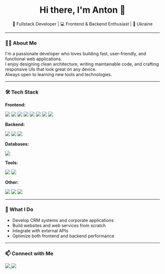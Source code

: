 <h1 align="center">Hi there, I'm Anton 👋</h1>
<p align="center">
  🚀 Fullstack Developer | 💻 Frontend & Backend Enthusiast | 📍 Ukraine
</p>

---

### 👨‍💻 About Me
I'm a passionate developer who loves building fast, user-friendly, and functional web applications.  
I enjoy designing clean architecture, writing maintainable code, and crafting responsive UIs that look great on any device.  
Always open to learning new tools and technologies.

---

### 🛠 Tech Stack

**Frontend:**
<p>
  <img src="https://img.shields.io/badge/React-20232A?style=for-the-badge&logo=react&logoColor=61DAFB" />
  <img src="https://img.shields.io/badge/TypeScript-3178C6?style=for-the-badge&logo=typescript&logoColor=white" />
  <img src="https://img.shields.io/badge/JavaScript-F7DF1E?style=for-the-badge&logo=javascript&logoColor=black" />
  <img src="https://img.shields.io/badge/Vite-646CFF?style=for-the-badge&logo=vite&logoColor=white" />
  <img src="https://img.shields.io/badge/Material%20UI-007FFF?style=for-the-badge&logo=mui&logoColor=white" />
  <img src="https://img.shields.io/badge/Chakra%20UI-319795?style=for-the-badge&logo=chakraui&logoColor=white" />
  <img src="https://img.shields.io/badge/SCSS-CC6699?style=for-the-badge&logo=sass&logoColor=white" />
  <img src="https://img.shields.io/badge/i18n-007ACC?style=for-the-badge" />
</p>

**Backend:**
<p>
  <img src="https://img.shields.io/badge/Node.js-339933?style=for-the-badge&logo=nodedotjs&logoColor=white" />
  <img src="https://img.shields.io/badge/Express.js-000000?style=for-the-badge&logo=express&logoColor=white" />
  <img src="https://img.shields.io/badge/Nest.js-E0234E?style=for-the-badge&logo=nestjs&logoColor=white" />
</p>

**Databases:**
<p>
  <img src="https://img.shields.io/badge/MongoDB-47A248?style=for-the-badge&logo=mongodb&logoColor=white" />
</p>

**Tools:**
<p>
  <img src="https://img.shields.io/badge/Axios-5A29E4?style=for-the-badge&logo=axios&logoColor=white" />
  <img src="https://img.shields.io/badge/Git-F05032?style=for-the-badge&logo=git&logoColor=white" />
</p>

**Other:**
<p>
  <img src="https://img.shields.io/badge/REST%20API-02569B?style=for-the-badge" />
  <img src="https://img.shields.io/badge/Responsive%20Design-FF4088?style=for-the-badge" />
  <img src="https://img.shields.io/badge/Performance%20Optimization-4CAF50?style=for-the-badge" />
</p>

---

### 🚀 What I Do
- Develop CRM systems and corporate applications  
- Build websites and web services from scratch  
- Integrate with external APIs  
- Optimize both frontend and backend performance  

---

### 📫 Connect with Me
<p>
  <a href="https://t.me/antooxa220">
    <img src="https://img.shields.io/badge/Telegram-26A5E4?style=for-the-badge&logo=telegram&logoColor=white" />
  </a>
  <a href="mailto:antonholovenko220@gmail.com">
    <img src="https://img.shields.io/badge/Email-D14836?style=for-the-badge&logo=gmail&logoColor=white" />
  </a>
</p>
